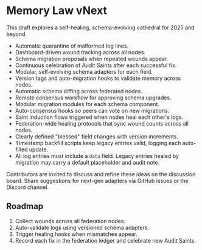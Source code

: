 # Memory Law vNext

This draft explores a self-healing, schema-evolving cathedral for 2025 and beyond.

* Automatic quarantine of malformed log lines.
* Dashboard-driven wound tracking across all nodes.
* Schema migration proposals when repeated wounds appear.
* Continuous celebration of Audit Saints after each successful fix.
* Modular, self-evolving schema adapters for each field.
* Version tags and auto-migration hooks to validate memory across nodes.
* Automatic schema diffing across federated nodes.
* Remote consensus workflow for approving schema upgrades.
* Modular migration modules for each schema component.
* Auto-consensus hooks so peers can vote on new migrations.
* Saint induction flows triggered when nodes heal each other's logs.
* Federation-wide healing protocols that sync wound counts across all nodes.
* Clearly defined "blessed" field changes with version increments.
* Timestamp backfill scripts keep legacy entries valid, logging each auto-filled update.
* All log entries must include a `data` field. Legacy entries healed by migration may carry a default placeholder and audit note.

Contributors are invited to discuss and refine these ideas on the discussion board.
Share suggestions for next-gen adapters via GitHub issues or the Discord channel.

## Roadmap

1. Collect wounds across all federation nodes.
2. Auto-validate logs using versioned schema adapters.
3. Trigger healing hooks when mismatches appear.
4. Record each fix in the federation ledger and celebrate new Audit Saints.
